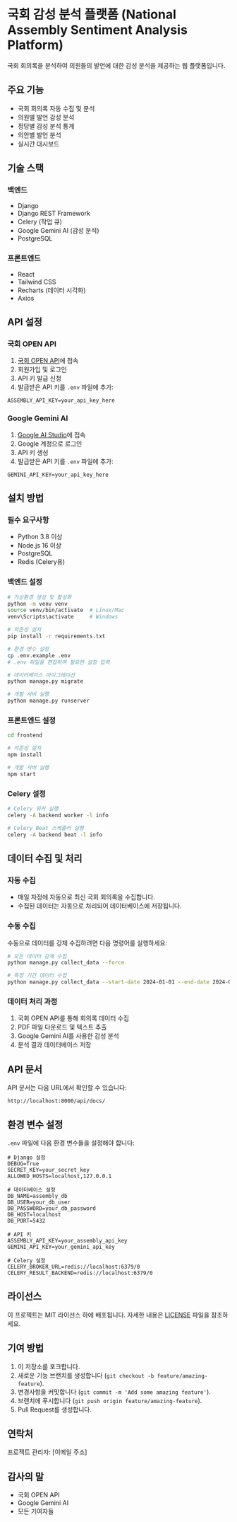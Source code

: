 # 국회 감성 분석 플랫폼 (National Assembly Sentiment Analysis Platform)

국회 회의록을 분석하여 의원들의 발언에 대한 감성 분석을 제공하는 웹 플랫폼입니다.

## 주요 기능

- 국회 회의록 자동 수집 및 분석
- 의원별 발언 감성 분석
- 정당별 감성 분석 통계
- 의안별 발언 분석
- 실시간 대시보드

## 기술 스택

### 백엔드
- Django
- Django REST Framework
- Celery (작업 큐)
- Google Gemini AI (감성 분석)
- PostgreSQL

### 프론트엔드
- React
- Tailwind CSS
- Recharts (데이터 시각화)
- Axios

## API 설정

### 국회 OPEN API
1. [국회 OPEN API](https://open.assembly.go.kr/portal/mainPage.do)에 접속
2. 회원가입 및 로그인
3. API 키 발급 신청
4. 발급받은 API 키를 `.env` 파일에 추가:
```
ASSEMBLY_API_KEY=your_api_key_here
```

### Google Gemini AI
1. [Google AI Studio](https://makersuite.google.com/app/apikey)에 접속
2. Google 계정으로 로그인
3. API 키 생성
4. 발급받은 API 키를 `.env` 파일에 추가:
```
GEMINI_API_KEY=your_api_key_here
```

## 설치 방법

### 필수 요구사항
- Python 3.8 이상
- Node.js 16 이상
- PostgreSQL
- Redis (Celery용)

### 백엔드 설정
```bash
# 가상환경 생성 및 활성화
python -m venv venv
source venv/bin/activate  # Linux/Mac
venv\Scripts\activate     # Windows

# 의존성 설치
pip install -r requirements.txt

# 환경 변수 설정
cp .env.example .env
# .env 파일을 편집하여 필요한 설정 입력

# 데이터베이스 마이그레이션
python manage.py migrate

# 개발 서버 실행
python manage.py runserver
```

### 프론트엔드 설정
```bash
cd frontend

# 의존성 설치
npm install

# 개발 서버 실행
npm start
```

### Celery 설정
```bash
# Celery 워커 실행
celery -A backend worker -l info

# Celery Beat 스케줄러 실행
celery -A backend beat -l info
```

## 데이터 수집 및 처리

### 자동 수집
- 매일 자정에 자동으로 최신 국회 회의록을 수집합니다.
- 수집된 데이터는 자동으로 처리되어 데이터베이스에 저장됩니다.

### 수동 수집
수동으로 데이터를 강제 수집하려면 다음 명령어를 실행하세요:
```bash
# 모든 데이터 강제 수집
python manage.py collect_data --force

# 특정 기간 데이터 수집
python manage.py collect_data --start-date 2024-01-01 --end-date 2024-01-31
```

### 데이터 처리 과정
1. 국회 OPEN API를 통해 회의록 데이터 수집
2. PDF 파일 다운로드 및 텍스트 추출
3. Google Gemini AI를 사용한 감성 분석
4. 분석 결과 데이터베이스 저장

## API 문서

API 문서는 다음 URL에서 확인할 수 있습니다:
```
http://localhost:8000/api/docs/
```

## 환경 변수 설정

`.env` 파일에 다음 환경 변수들을 설정해야 합니다:

```env
# Django 설정
DEBUG=True
SECRET_KEY=your_secret_key
ALLOWED_HOSTS=localhost,127.0.0.1

# 데이터베이스 설정
DB_NAME=assembly_db
DB_USER=your_db_user
DB_PASSWORD=your_db_password
DB_HOST=localhost
DB_PORT=5432

# API 키
ASSEMBLY_API_KEY=your_assembly_api_key
GEMINI_API_KEY=your_gemini_api_key

# Celery 설정
CELERY_BROKER_URL=redis://localhost:6379/0
CELERY_RESULT_BACKEND=redis://localhost:6379/0
```

## 라이선스

이 프로젝트는 MIT 라이선스 하에 배포됩니다. 자세한 내용은 [LICENSE](LICENSE) 파일을 참조하세요.

## 기여 방법

1. 이 저장소를 포크합니다.
2. 새로운 기능 브랜치를 생성합니다 (`git checkout -b feature/amazing-feature`).
3. 변경사항을 커밋합니다 (`git commit -m 'Add some amazing feature'`).
4. 브랜치에 푸시합니다 (`git push origin feature/amazing-feature`).
5. Pull Request를 생성합니다.

## 연락처

프로젝트 관리자: [이메일 주소]

## 감사의 말

- 국회 OPEN API
- Google Gemini AI
- 모든 기여자들